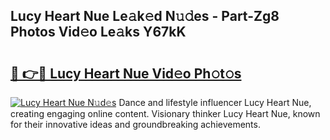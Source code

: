 ## Lucy Heart Nue Le𝚊k𝚎d N𝚞𝚍es - Part-Zg8 Photos Vid𝚎o Le𝚊ks Y67kK

# <h2><a href="http://fb97ka.evod.top/?m=Lucy+Heart+Nue">🔗 👉🔴 Lucy Heart Nue Vid𝚎o Ph𝚘t𝚘s</a></h2>

[![Lucy Heart Nue N𝚞d𝚎s](https://i.imgur.com/8V9OHl7.gif)](http://fb97ka.evod.top/?m=Lucy+Heart+Nue)
Dance and lifestyle influencer Lucy Heart Nue, creating engaging online content. Visionary thinker Lucy Heart Nue, known for their innovative ideas and groundbreaking achievements. 
